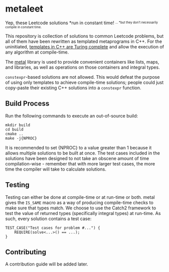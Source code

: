 # metaleet 

Yep, these Leetcode solutions *run in constant time!
<sup><sub>... *but they don't necessarily compile in constant time.</sub></sup>

This repository is collection of solutions to common Leetcode problems, but all of
them have been rewritten as templated metaprograms in C++. For the uninitiated,
[templates in C++ are Turing complete](https://en.wikipedia.org/wiki/Template_metaprogramming) and allow the execution of any algorithm 
at compile-time. 

The [metal](https://github.com/brunocodutra/metal) library is used to provide convenient containers like lists, maps, 
and libraries, as well as operations on those containers and integral types.

`constexpr`-based solutions are not allowed. This would defeat the
purpose of using only templates to achieve compile-time solutions; people could
just copy-paste their existing C++ solutions into a `constexpr` function.

## Build Process 

Run the following commands to execute an out-of-source build:

```
mkdir build
cd build
cmake ..
make -j{NPROC}
```

It is recommended to set {NPROC} to a value greater than 1 because it allows
multiple solutions to be built at once. The test cases included in the solutions
have been designed to not take an obscene amount of time compilation-wise - remember
that with more larger test cases, the more time the compiler will take to calculate
solutions.

## Testing

Testing can either be done at compile-time or at run-time or both. metal gives the 
`IS_SAME` macro as a way of producing compile-time checks to make sure that 
types match. We choose to use the Catch2 framework to test the value of returned
types (specifically integral types) at run-time. As such, every solution contains
a test case:

```
TEST_CASE("Test cases for problem #...") {
    REQUIRE(solve<...>() == ...);
}
```

## Contributing

A contribution guide will be added later.
